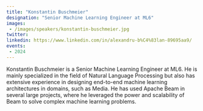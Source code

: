 ```yaml
---
title: "Konstantin Buschmeier"
designation: "Senior Machine Learning Engineer at ML6"
images:
 - /images/speakers/konstantin-buschmeier.jpg
twitter: 
linkedin: https://www.linkedin.com/in/alexandru-b%C4%83lan-89695aa9/
events:
 - 2024
---
```


Konstantin Buschmeier is a Senior Machine Learning Engineer at ML6. He is mainly specialized in the field of Natural Language Processing but also has extensive experience in designing end-to-end machine learning architectures in domains, such as Media. He has used Apache Beam in several large projects, where he leveraged the power and scalability of Beam to solve complex machine learning problems.